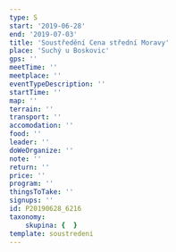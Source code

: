 ```yaml
---
type: S
start: '2019-06-28'
end: '2019-07-03'
title: 'Soustředění Cena střední Moravy'
place: 'Suchý u Boskovic'
gps: ''
meetTime: ''
meetplace: ''
eventTypeDescription: ''
startTime: ''
map: ''
terrain: ''
transport: ''
accomodation: ''
food: ''
leader: ''
doWeOrganize: ''
note: ''
return: ''
price: ''
program: ''
thingsToTake: ''
signups: ''
id: P20190628_6216
taxonomy:
    skupina: {  }
template: soustredeni
---
```

